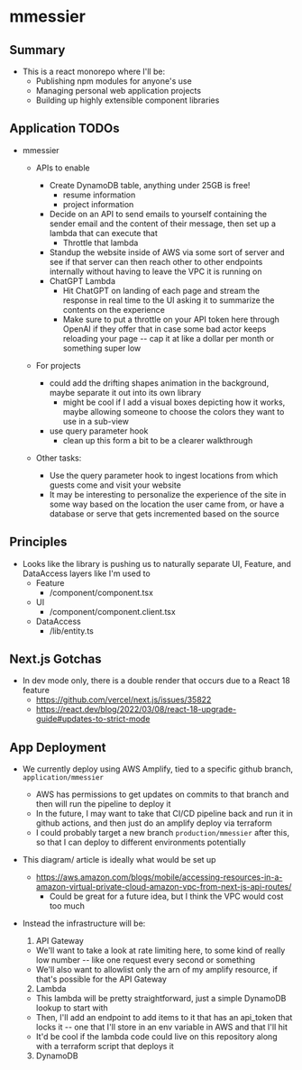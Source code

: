 # mmessier

## Summary

- This is a react monorepo where I'll be:
  - Publishing npm modules for anyone's use
  - Managing personal web application projects
  - Building up highly extensible component libraries

## Application TODOs

- mmessier

  - APIs to enable

    - Create DynamoDB table, anything under 25GB is free!
      - resume information
      - project information
    - Decide on an API to send emails to yourself containing the sender email and the content of their message, then set up a lambda that can execute that
      - Throttle that lambda
    - Standup the website inside of AWS via some sort of server and see if that server can then reach other to other endpoints internally without having to leave the VPC it is running on
    - ChatGPT Lambda
      - Hit ChatGPT on landing of each page and stream the response in real time to the UI asking it to summarize the contents on the experience
      - Make sure to put a throttle on your API token here through OpenAI if they offer that in case some bad actor keeps reloading your page -- cap it at like a dollar per month or something super low

  - For projects

    - could add the drifting shapes animation in the background, maybe separate it out into its own library
      - might be cool if I add a visual boxes depicting how it works, maybe allowing someone to choose the colors they want to use in a sub-view
    - use query parameter hook
      - clean up this form a bit to be a clearer walkthrough

  - Other tasks:
    - Use the query parameter hook to ingest locations from which guests come and visit your website
    - It may be interesting to personalize the experience of the site in some way based on the location the user came from, or have a database or serve that gets incremented based on the source

## Principles

- Looks like the library is pushing us to naturally separate UI, Feature, and DataAccess layers like I'm used to
  - Feature
    - /component/component.tsx
  - UI
    - /component/component.client.tsx
  - DataAccess
    - /lib/entity.ts

## Next.js Gotchas

- In dev mode only, there is a double render that occurs due to a React 18 feature
  - https://github.com/vercel/next.js/issues/35822
  - https://react.dev/blog/2022/03/08/react-18-upgrade-guide#updates-to-strict-mode

## App Deployment

- We currently deploy using AWS Amplify, tied to a specific github branch, `application/mmessier`

  - AWS has permissions to get updates on commits to that branch and then will run the pipeline to deploy it
  - In the future, I may want to take that CI/CD pipeline back and run it in github actions, and then just do an amplify deploy via terraform
  - I could probably target a new branch `production/mmessier` after this, so that I can deploy to different environments potentially

- This diagram/ article is ideally what would be set up

  - https://aws.amazon.com/blogs/mobile/accessing-resources-in-a-amazon-virtual-private-cloud-amazon-vpc-from-next-js-api-routes/
    - Could be great for a future idea, but I think the VPC would cost too much

- Instead the infrastructure will be:
  1. API Gateway
  - We'll want to take a look at rate limiting here, to some kind of really low number -- like one request every second or something
  - We'll also want to allowlist only the arn of my amplify resource, if that's possible for the API Gateway
  2. Lambda
  - This lambda will be pretty straightforward, just a simple DynamoDB lookup to start with
  - Then, I'll add an endpoint to add items to it that has an api_token that locks it -- one that I'll store in an env variable in AWS and that I'll hit
  - It'd be cool if the lambda code could live on this repository along with a terraform script that deploys it
  3. DynamoDB
